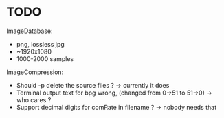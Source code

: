 # TODO

ImageDatabase:
+ png, lossless jpg
+ ~1920x1080
+ 1000-2000 samples

ImageCompression:
+ Should -p delete the source files ? -> currently it does
+ Terminal output text for bpg wrong, (changed from 0->51 to 51->0) ->  who cares ?
+ Support decimal digits for comRate in filename ? -> nobody needs that